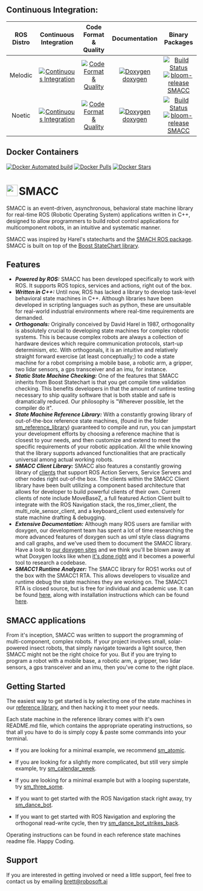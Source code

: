 
## Continuous Integration:


| ROS Distro  | Continuous Integration | Code Format & Quality | Documentation | Binary Packages |
| :-----------: | :-----------: | :-----------: | :-----------: | :-----------: |
| Melodic  | [![Continuous Integration](https://github.com/robosoft-ai/SMACC/actions/workflows/CI.yaml/badge.svg)](https://github.com/robosoft-ai/SMACC/actions/workflows/CI.yaml?branch=melodic-devel)| [![Code Format & Quality](https://github.com/robosoft-ai/SMACC/actions/workflows/code_quality.yml/badge.svg?branch=melodic-devel)](https://github.com/robosoft-ai/SMACC/actions/workflows/code_quality.yml) | [![Doxygen](https://github.com/robosoft-ai/SMACC/actions/workflows/doxygen.yml/badge.svg?branch=melodic-devel)](https://github.com/robosoft-ai/SMACC/actions/workflows/doxygen.yml) <br/> <a href="https://robosoft-ai.github.io/smacc_doxygen/melodic/html/namespaces.html">doxygen</a>|[![Build Status](https://build.ros.org/job/Mdev__smacc__ubuntu_bionic_amd64/badge/icon?subject=ros-buildfarm)](https://build.ros.org/job/Mdev__smacc__ubuntu_bionic_amd64/)<br/>[![bloom-release](https://github.com/robosoft-ai/SMACC/actions/workflows/bloom_release.yml/badge.svg?branch=melodic-devel)](https://github.com/robosoft-ai/SMACC/actions/workflows/bloom_release.yml)<br/>[SMACC](https://index.ros.org/p/smacc/github-robosoft-ai-smacc/#melodic)|
| Noetic  | [![Continuous Integration](https://github.com/robosoft-ai/SMACC/actions/workflows/CI.yaml/badge.svg)](https://github.com/robosoft-ai/SMACC/actions/workflows/CI.yaml) | [![Code Format & Quality](https://github.com/robosoft-ai/SMACC/actions/workflows/code_quality.yml/badge.svg?branch=noetic-devel)](https://github.com/robosoft-ai/SMACC/actions/workflows/code_quality.yml) | [![Doxygen](https://github.com/robosoft-ai/SMACC/actions/workflows/doxygen.yml/badge.svg?branch=noetic-devel)](https://github.com/robosoft-ai/SMACC/actions/workflows/doxygen.yml) <br/> <a href="https://robosoft-ai.github.io/smacc_doxygen/noetic/html/namespaces.html">doxygen</a>|  [![Build Status](https://build.ros.org/job/Ndev__smacc__ubuntu_focal_amd64/badge/icon?subject=ros-buildfarm)](https://build.ros.org/job/Ndev__smacc__ubuntu_focal_amd64/)<br/>[![bloom-release](https://github.com/robosoft-ai/SMACC/actions/workflows/bloom_release.yml/badge.svg?branch=noetic-devel)](https://github.com/robosoft-ai/smacc/actions/workflows/bloom_release.yml) <br/>[SMACC](https://index.ros.org/p/smacc/github-robosoft-ai-smacc/#noetic)|

## Docker Containers

[![Docker Automated build](https://img.shields.io/docker/automated/pabloinigoblasco/smacc.svg?maxAge=2592000)](https://hub.docker.com/r/pabloinigoblasco/smacc/) [![Docker Pulls](https://img.shields.io/docker/pulls/pabloinigoblasco/smacc.svg?maxAge=2592000)](https://hub.docker.com/r/pabloinigoblasco/smacc/) [![Docker Stars](https://img.shields.io/docker/stars/pabloinigoblasco/smacc.svg)](https://registry.hub.docker.com/pabloinigoblasco/smacc/)


# <img src="http://smacc.dev/wp-content/uploads/2019/07/SMACC-Logo-Pixelate-4-copy.png" width="30" align="left"/> SMACC

SMACC is an event-driven, asynchronous, behavioral state machine library for real-time ROS (Robotic Operating System) applications written in C++, designed to allow programmers to build robot control applications for multicomponent robots, in an intuitive and systematic manner.

SMACC was inspired by Harel's statecharts and the [SMACH ROS package](http://wiki.ros.org/smach). SMACC is built on top of the [Boost StateChart library](https://www.boost.org/doc/libs/1_53_0/libs/statechart/doc/index.html).


## Features
 *  ***Powered by ROS:*** SMACC has been developed specifically to work with ROS. It supports ROS topics, services and actions, right out of the box.
 *   ***Written in C++:*** Until now, ROS has lacked a library to develop task-level behavioral state machines in C++. Although libraries have been developed in scripting languages such as python, these are unsuitable for real-world industrial environments where real-time requirements are demanded.
 *   ***Orthogonals:*** Originally conceived by David Harel in 1987, orthogonality is absolutely crucial to developing state machines for complex robotic systems. This is because complex robots are always a collection of hardware devices which require communication protocols, start-up determinism, etc. With orthogonals, it is an intuitive and relatively straight forward exercise (at least conceptually;) to code a state machine for a robot comprising a mobile base, a robotic arm, a gripper, two lidar sensors, a gps transceiver and an imu, for instance.
 *  ***Static State Machine Checking:*** One of the features that SMACC inherits from Boost Statechart is that you get compile time validation checking. This benefits developers in that the amount of runtime testing necessary to ship quality software that is both stable and safe is dramatically reduced. Our philosophy is "Wherever possible, let the compiler do it".
 *  ***State Machine Reference Library:*** With a constantly growing library of out-of-the-box reference state machines, (found in the folder [sm_reference_library](https://github.com/robosoft-ai/SMACC/tree/master/smacc_sm_reference_library)) guaranteed to compile and run, you can jumpstart your development efforts by choosing a reference machine that is closest to your needs, and then customize and extend to meet the specific requirements of your robotic application. All the while knowing that the library supports advanced functionalities that are practically universal among actual working robots.
 *  ***SMACC Client Library:*** SMACC also features a constantly growing library of [clients](https://github.com/robosoft-ai/SMACC/tree/master/smacc_client_library) that support ROS Action Servers, Service Servers and other nodes right out-of-the box. The clients within the SMACC Client library have been built utilizing a component based architecture that allows for developer to build powerful clients of their own. Current clients of note include MoveBaseZ, a full featured Action Client built to integrate with the ROS Navigation stack, the ros_timer_client, the multi_role_sensor_client, and a keyboard_client used extensively for state machine drafting & debugging.
  *  ***Extensive Documentation:*** Although many ROS users are familiar with doxygen, our development team has spent a lot of time researching the more advanced features of doxygen such as uml style class diagrams and call graphs, and we've used them to document the SMACC library. Have a look to [our doxygen sites](https://robosoft-ai.github.io/smacc_doxygen/master/html/namespaces.html) and we think you'll be blown away at what Doxygen looks like when [it's done right](https://robosoft-ai.github.io/smacc_doxygen/master/html/classsmacc_1_1ISmaccStateMachine.html) and it becomes a powerful tool to research a codebase.
  *  ***SMACC1 Runtime Analyzer:*** The SMACC library for ROS1 works out of the box with the SMACC1 RTA. This allows developers to visualize and runtime debug the state machines they are working on. The SMACC1 RTA is closed source, but is free for individual and academic use. It can be found [here](https://robosoft.ai/product-category/smacc1-runtime-analyzer/), along with installation instructions which can be found [here](https://robosoft.ai/smacc1_rta-installation/).


## SMACC applications
From it's inception, SMACC was written to support the programming of multi-component, complex robots. If your project involves small, solar-powered insect robots, that simply navigate towards a light source, then SMACC might not be the right choice for you. But if you are trying to program a robot with a mobile base, a robotic arm, a gripper, two lidar sensors, a gps transceiver and an imu, then you've come to the right place.


## Getting Started
The easiest way to get started is by selecting one of the state machines in our [reference library](https://github.com/robosoft-ai/SMACC/tree/master/smacc_sm_reference_library), and then hacking it to meet your needs.

Each state machine in the reference library comes with it's own README.md file, which contains the appropriate operating instructions, so that all you have to do is simply copy & paste some commands into your terminal.


  *  If you are looking for a minimal example, we recommend [sm_atomic](https://github.com/robosoft-ai/SMACC/tree/master/smacc_sm_reference_library/sm_atomic).

  *  If you are looking for a slightly more complicated, but still very simple example, try [sm_calendar_week](https://github.com/robosoft-ai/SMACC/tree/master/smacc_sm_reference_library/sm_calendar_week).

  *  If you are looking for a minimal example but with a looping superstate, try [sm_three_some](https://github.com/robosoft-ai/SMACC/tree/master/smacc_sm_reference_library/sm_three_some).

  *  If you want to get started with the ROS Navigation stack right away, try [sm_dance_bot](https://github.com/robosoft-ai/SMACC/tree/master/smacc_sm_reference_library/sm_dance_bot).

  *  If you want to get started with ROS Navigation and exploring the orthogonal read-write cycle, then try [sm_dance_bot_strikes_back](https://github.com/robosoft-ai/SMACC/tree/master/smacc_sm_reference_library/sm_dance_bot_strikes_back).


Operating instructions can be found in each reference state machines readme file.
Happy Coding.

## Support
If you are interested in getting involved or need a little support, feel free to contact us by emailing brett@robosoft.ai
